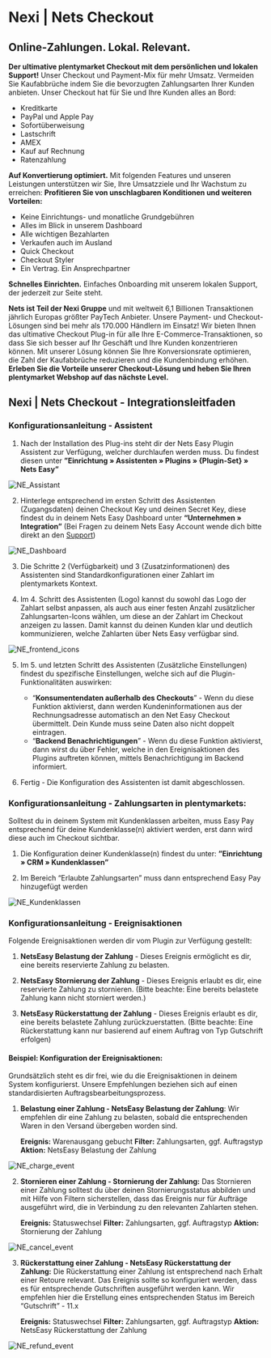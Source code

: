 # Nexi | Nets Checkout
## Online-Zahlungen. Lokal. Relevant.

**Der ultimative plentymarket Checkout mit dem persönlichen und lokalen Support!** Unser Checkout und Payment-Mix für mehr Umsatz. Vermeiden Sie Kaufabbrüche indem Sie die bevorzugten Zahlungsarten Ihrer Kunden anbieten. Unser Checkout hat für Sie und Ihre Kunden alles an Bord:

- Kreditkarte
- PayPal und Apple Pay
- Sofortüberweisung
- Lastschrift
- AMEX
- Kauf auf Rechnung
- Ratenzahlung

**Auf Konvertierung optimiert.** Mit folgenden Features und unseren Leistungen unterstützen wir Sie, Ihre Umsatzziele und Ihr Wachstum zu erreichen: **Profitieren Sie von unschlagbaren Konditionen und weiteren Vorteilen:**

- Keine Einrichtungs- und monatliche Grundgebühren
- Alles im Blick in unserem Dashboard
- Alle wichtigen Bezahlarten
- Verkaufen auch im Ausland
- Quick Checkout
- Checkout Styler
- Ein Vertrag. Ein Ansprechpartner

**Schnelles Einrichten.** Einfaches Onboarding mit unserem lokalen Support, der jederzeit zur Seite steht.  

**Nets ist Teil der Nexi Gruppe** und mit weltweit 6,1 Billionen Transaktionen jährlich Europas größter PayTech Anbieter. Unsere Payment- und Checkout-Lösungen sind bei mehr als 170.000 Händlern im Einsatz! Wir bieten Ihnen das ultimative Checkout Plug-in für alle Ihre E-Commerce-Transaktionen, so dass Sie sich besser auf Ihr Geschäft und Ihre Kunden konzentrieren können. Mit unserer Lösung können Sie Ihre Konversionsrate optimieren, die Zahl der Kaufabbrüche reduzieren und die Kundenbindung erhöhen. **Erleben Sie die Vorteile unserer Checkout-Lösung und heben Sie Ihren plentymarket Webshop auf das nächste Level.**

## Nexi | Nets Checkout - Integrationsleitfaden
### Konfigurationsanleitung - Assistent
1. Nach der Installation des Plug-ins steht dir der Nets Easy Plugin Assistent zur Verfügung, welcher durchlaufen werden muss. Du findest diesen unter **”Einrichtung » Assistenten » Plugins » {Plugin-Set} » Nets Easy”**

![NE_Assistant](https://cdn02.plentymarkets.com/ivnbujmb83j4/frontend/NexiNets_Checkout_Plugin_images/Userguide_images/NE_assistent.png)

2. Hinterlege entsprechend im ersten Schritt des Assistenten (Zugangsdaten) deinen Checkout Key und deinen Secret Key, diese findest du in deinem Nets Easy Dashboard unter **“Unternehmen » Integration”** 
(Bei Fragen zu deinem Nets Easy Account wende dich bitte direkt an den [Support](https://developers.nets.eu/nets-easy/en-EU/support/))

![NE_Dashboard](https://cdn02.plentymarkets.com/ivnbujmb83j4/frontend/NexiNets_Checkout_Plugin_images/Userguide_images/NE_dashboard.png)

3. Die Schritte 2 (Verfügbarkeit) und 3 (Zusatzinformationen) des Assistenten sind Standardkonfigurationen einer Zahlart im plentymarkets Kontext.

4. Im 4. Schritt des Assistenten (Logo) kannst du sowohl das Logo der Zahlart selbst anpassen, als auch aus einer festen Anzahl zusätzlicher Zahlungsarten-Icons wählen, um diese an der Zahlart im Checkout anzeigen zu lassen. Damit kannst du deinen Kunden klar und deutlich kommunizieren, welche Zahlarten über Nets Easy verfügbar sind.

![NE_frontend_icons](https://cdn02.plentymarkets.com/ivnbujmb83j4/frontend/NexiNets_Checkout_Plugin_images/Userguide_images/NE_icons_frontend.png)

5. Im 5. und letzten Schritt des Assistenten (Zusätzliche Einstellungen) findest du spezifische Einstellungen, welche sich auf die Plugin-Funktionalitäten auswirken: 
   - “**Konsumentendaten außerhalb des Checkouts**” - Wenn du diese Funktion aktivierst, dann werden Kundeninformationen aus der Rechnungsadresse automatisch an den Net Easy Checkout übermittelt. Dein Kunde muss seine Daten also nicht doppelt eintragen. 
   - “**Backend Benachrichtigungen**” - Wenn du diese Funktion aktivierst, dann wirst du über Fehler, welche in den Ereignisaktionen des Plugins auftreten können, mittels Benachrichtigung im Backend informiert.

6. Fertig - Die Konfiguration des Assistenten ist damit abgeschlossen. 

### Konfigurationsanleitung - Zahlungsarten in plentymarkets: 
Solltest du in deinem System mit Kundenklassen arbeiten, muss Easy Pay entsprechend für deine Kundenklasse(n) aktiviert werden, erst dann wird diese auch im Checkout sichtbar.

1. Die Konfiguration deiner Kundenklasse(n) findest du unter: **”Einrichtung » CRM » Kundenklassen”** 

2. Im Bereich “Erlaubte Zahlungsarten” muss dann entsprechend Easy Pay hinzugefügt werden

![NE_Kundenklassen](https://cdn02.plentymarkets.com/ivnbujmb83j4/frontend/NexiNets_Checkout_Plugin_images/Userguide_images/NE_kundenklasse.png)

### Konfigurationsanleitung - Ereignisaktionen
Folgende Ereignisaktionen werden dir vom Plugin zur Verfügung gestellt:


1. **NetsEasy Belastung der Zahlung** - Dieses Ereignis ermöglicht es dir, eine bereits reservierte Zahlung zu belasten. 

2. **NetsEasy Stornierung der Zahlung** - Dieses Ereignis erlaubt es dir, eine reservierte Zahlung zu stornieren. 
(Bitte beachte: Eine bereits belastete Zahlung kann nicht storniert werden.)

3. **NetsEasy Rückerstattung der Zahlung** - Dieses Ereignis erlaubt es dir, eine bereits belastete Zahlung zurückzuerstatten. 
(Bitte beachte: Eine Rückerstattung kann nur basierend auf einem Auftrag von Typ Gutschrift erfolgen) 

#### Beispiel: Konfiguration der Ereignisaktionen: 
Grundsätzlich steht es dir frei, wie du die Ereignisaktionen in deinem System konfigurierst. Unsere Empfehlungen beziehen sich auf einen standardisierten Auftragsbearbeitungsprozess. 

1. **Belastung einer Zahlung - NetsEasy Belastung der Zahlung**: 
Wir empfehlen dir eine Zahlung zu belasten, sobald die entsprechenden Waren in den Versand übergeben worden sind.

   **Ereignis:** 	Warenausgang gebucht 
   **Filter:** 	    Zahlungsarten, ggf. Auftragstyp
   **Aktion:** 	    NetsEasy Belastung der Zahlung

![NE_charge_event](https://cdn02.plentymarkets.com/ivnbujmb83j4/frontend/NexiNets_Checkout_Plugin_images/Userguide_images/NE_charge_event.png)

2. **Stornieren einer Zahlung - Stornierung der Zahlung:**
Das Stornieren einer Zahlung solltest du über deinen Stornierungsstatus abbilden und mit Hilfe von Filtern sicherstellen, dass das Ereignis nur für Aufträge ausgeführt wird, die in Verbindung zu den relevanten Zahlarten stehen.

    **Ereignis:**	Statuswechsel
    **Filter:** 	Zahlungsarten, ggf. Auftragstyp
    **Aktion:**	    Stornierung der Zahlung

![NE_cancel_event](https://cdn02.plentymarkets.com/ivnbujmb83j4/frontend/NexiNets_Checkout_Plugin_images/Userguide_images/NE_cancel_event.png)

3. **Rückerstattung einer Zahlung - NetsEasy Rückerstattung der Zahlung:**
Die Rückerstattung einer Zahlung ist entsprechend nach Erhalt einer Retoure relevant. Das Ereignis sollte so konfiguriert werden, dass es für entsprechende Gutschriften ausgeführt werden kann. 
Wir empfehlen hier die Erstellung eines entsprechenden Status im Bereich “Gutschrift” - 11.x 

    **Ereignis:** 	Statuswechsel
    **Filter:** 	Zahlungsarten, ggf. Auftragstyp
    **Aktion:**	NetsEasy Rückerstattung der Zahlung

![NE_refund_event](https://cdn02.plentymarkets.com/ivnbujmb83j4/frontend/NexiNets_Checkout_Plugin_images/Userguide_images/NE_refund_event.png)